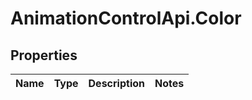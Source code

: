 # AnimationControlApi.Color

## Properties
Name | Type | Description | Notes
------------ | ------------- | ------------- | -------------
